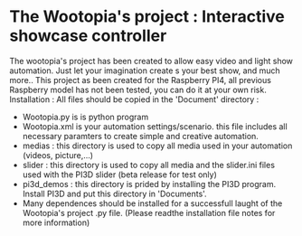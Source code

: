 # The Wootopia's project : Interactive showcase controller
The wootopia's project has been created to allow easy video and light show automation. Just let your imagination create s your best show, and much more..
This project as been created for the Raspberry PI4, all previous Raspberry model has not been tested, you can do it at your own risk.
Installation :
All files should be copied in the 'Document' directory :
- Wootopia.py is is python program
- Wootopia.xml is your automation settings/scenario. this file includes all necessary paramters to create simple and creative automation.
- medias : this directory is used to copy all media used in your automation (videos, picture,...)
- slider : this directory is used to copy all media and the slider.ini files used with the PI3D slider (beta release for test only)
- pi3d_demos : this directory is prided by installing the PI3D program. Install PI3D and put this directory in 'Documents'.
- Many dependences should be installed for a successfull laught of the Wootopia's project .py file. (Please readthe installation file notes for more information)
